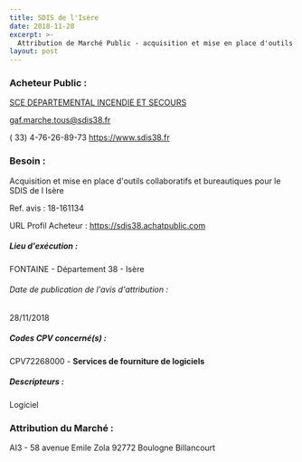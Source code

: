 ```yaml
---
title: SDIS de l'Isère
date: 2018-11-28
excerpt: >-
  Attribution de Marché Public - acquisition et mise en place d'outils collaboratifs et bureautiques pour le sdis de l'isère
layout: post
---
```


### Acheteur Public : 
<a href="/acheteur-139/siren-283812006"> SCE DEPARTEMENTAL INCENDIE ET SECOURS</a><br/>



gaf.marche.tous@sdis38.fr

( 33) 4-76-26-89-73
https://www.sdis38.fr
### Besoin :

Acquisition et mise en place d'outils collaboratifs et bureautiques pour le SDIS de l Isère

Ref. avis : 18-161134

URL Profil Acheteur : https://sdis38.achatpublic.com

##### Lieu d'exécution :

FONTAINE - Département 38 - Isère

###### Date de publication de l'avis d'attribution : 
28/11/2018

##### Codes CPV concerné(s) :
CPV72268000 - **Services de fourniture de logiciels** <br/>

##### Descripteurs :
Logiciel <br/>

### Attribution du Marché :
AI3 - 58 avenue Emile Zola 92772 Boulogne Billancourt <br/>
